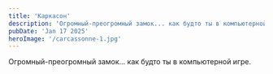 ```yaml
---
title: 'Каркасон'
description: 'Огромный-преогромный замок... как будто ты в компьютерной игре.'
pubDate: 'Jan 17 2025'
heroImage: '/carcassonne-1.jpg'
---
```


Огромный-преогромный замок... как будто ты в компьютерной игре.
